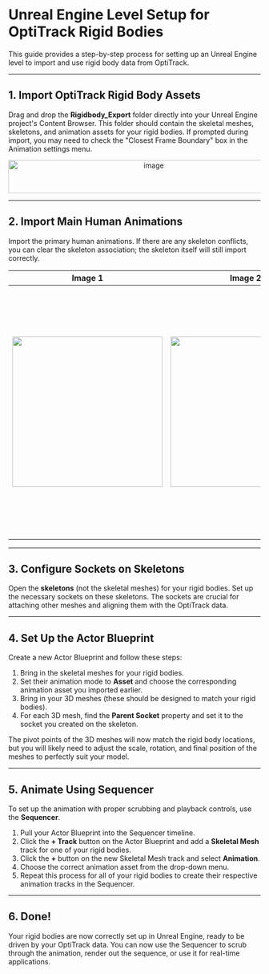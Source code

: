 # Unreal Engine Level Setup for OptiTrack Rigid Bodies

This guide provides a step-by-step process for setting up an Unreal Engine level to import and use rigid body data from OptiTrack.

---

## 1. Import OptiTrack Rigid Body Assets

Drag and drop the **Rigidbody_Export** folder directly into your Unreal Engine project's Content Browser. This folder should contain the skeletal meshes, skeletons, and animation assets for your rigid bodies. If prompted during import, you may need to check the "Closest Frame Boundary" box in the Animation settings menu.

<div align="center">
  <img src="https://github.com/user-attachments/assets/94d4794e-5f4a-43a6-a789-5d0b3cbaf2e6" width="565" height="66" alt="image" />
</div>


---

## 2. Import Main Human Animations

Import the primary human animations. If there are any skeleton conflicts, you can clear the skeleton association; the skeleton itself will still import correctly.

| Image 1 | Image 2 | Image 3 |
|:---:|:---:|:---:|
| <img src="https://github.com/user-attachments/assets/a609fdf8-9ef3-4eae-a7b3-03882e3c3fa0" width="300"/> | <img src="https://github.com/user-attachments/assets/c3a790cf-e8cf-434e-9627-7ccbd52c3620" width="300"/> | <img src="https://github.com/user-attachments/assets/07e51669-db99-4b9b-bca3-698882e580c8" width="500"/> |

---

## 3. Configure Sockets on Skeletons

Open the **skeletons** (not the skeletal meshes) for your rigid bodies. Set up the necessary sockets on these skeletons. The sockets are crucial for attaching other meshes and aligning them with the OptiTrack data.

---

## 4. Set Up the Actor Blueprint

Create a new Actor Blueprint and follow these steps:

1.  Bring in the skeletal meshes for your rigid bodies.
2.  Set their animation mode to **Asset** and choose the corresponding animation asset you imported earlier.
3.  Bring in your 3D meshes (these should be designed to match your rigid bodies).
4.  For each 3D mesh, find the **Parent Socket** property and set it to the socket you created on the skeleton.

The pivot points of the 3D meshes will now match the rigid body locations, but you will likely need to adjust the scale, rotation, and final position of the meshes to perfectly suit your model.


---

## 5. Animate Using Sequencer

To set up the animation with proper scrubbing and playback controls, use the **Sequencer**.

1.  Pull your Actor Blueprint into the Sequencer timeline.
2.  Click the **+ Track** button on the Actor Blueprint and add a **Skeletal Mesh** track for one of your rigid bodies.
3.  Click the **+** button on the new Skeletal Mesh track and select **Animation**.
4.  Choose the correct animation asset from the drop-down menu.
5.  Repeat this process for all of your rigid bodies to create their respective animation tracks in the Sequencer.


---

## 6. Done!

Your rigid bodies are now correctly set up in Unreal Engine, ready to be driven by your OptiTrack data. You can now use the Sequencer to scrub through the animation, render out the sequence, or use it for real-time applications.
